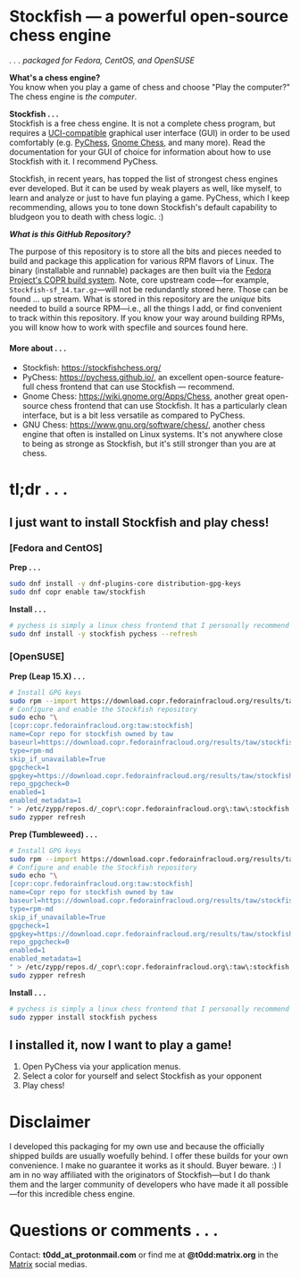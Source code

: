 # Stockfish — a powerful open-source chess engine

_.&nbsp;.&nbsp;.&nbsp;packaged for Fedora, CentOS, and OpenSUSE_

**What's a chess engine?**  
You know when you play a game of chess and choose "Play the computer?" The chess engine is _the computer_.

**Stockfish . . .**  
Stockfish is a free chess engine. It is not a complete chess program, but
requires a
[UCI-compatible](https://en.wikipedia.org/wiki/Universal_Chess_Interface)
graphical user interface (GUI) in order to be used comfortably (e.g.
[PyChess](https://github.com/taw00/element-rpm), [Gnome
Chess](https://wiki.gnome.org/Apps/Chess), and many more). Read the
documentation for your GUI of choice for information about how to use Stockfish
with it. I recommend PyChess.

Stockfish, in recent years, has topped the list of strongest chess engines ever
developed. But it can be used by weak players as well, like myself, to learn
and analyze or just to have fun playing a game. PyChess, which I keep
recommending, allows you to tone down Stockfish's default capability to
bludgeon you to death with chess logic. :)

_**What is this GitHub Repository?**_

The purpose of this repository is to store all the bits and pieces needed to
build and package this application for various RPM flavors of Linux. The binary
(installable and runnable) packages are then built via the [Fedora Project's
COPR build system](https://copr.fedorainfracloud.org/coprs/taw/stockfish/).
Note, core upstream code—for example, `Stockfish-sf_14.tar.gz`—will not be
redundantly stored here. Those can be found ... up stream. What is stored in
this repository are the _unique_ bits needed to build a source RPM—i.e., all
the things I add, or find convenient to track within this repository. If you
know your way around building RPMs, you will know how to work with specfile and
sources found here.

#### More about&nbsp;.&nbsp;.&nbsp;.

* Stockfish: <https://stockfishchess.org/>
* PyChess: <https://pychess.github.io/>, an excellent open-source feature-full chess frontend that can use Stockfish — recommend.
* Gnome Chess: <https://wiki.gnome.org/Apps/Chess>, another great open-source chess frontend that can use Stockfish. It has a particularly clean interface, but is a bit less versatile as compared to PyChess.
* GNU Chess: <https://www.gnu.org/software/chess/>, another chess engine that often is installed on Linux systems. It's not anywhere close to being as stronge as Stockfish, but it's still stronger than you are at chess.

# tl;dr&nbsp;.&nbsp;.&nbsp;.

## I just want to install Stockfish and play chess!

### [Fedora and CentOS]

**Prep&nbsp;.&nbsp;.&nbsp;.**
```bash
sudo dnf install -y dnf-plugins-core distribution-gpg-keys
sudo dnf copr enable taw/stockfish
```

**Install&nbsp;.&nbsp;.&nbsp;.**
```bash
# pychess is simply a linux chess frontend that I personally recommend
sudo dnf install -y stockfish pychess --refresh
```

### [OpenSUSE]

**Prep (Leap 15.X)&nbsp;.&nbsp;.&nbsp;.**
```sh
# Install GPG keys
sudo rpm --import https://download.copr.fedorainfracloud.org/results/taw/stockfish/pubkey.gpg
# Configure and enable the Stockfish repository
sudo echo "\
[copr:copr.fedorainfracloud.org:taw:stockfish]
name=Copr repo for stockfish owned by taw
baseurl=https://download.copr.fedorainfracloud.org/results/taw/stockfish/opensuse-tumbleweed-$basearch/
type=rpm-md
skip_if_unavailable=True
gpgcheck=1
gpgkey=https://download.copr.fedorainfracloud.org/results/taw/stockfish/pubkey.gpg
repo_gpgcheck=0
enabled=1
enabled_metadata=1
" > /etc/zypp/repos.d/_copr\:copr.fedorainfracloud.org\:taw\:stockfish.repo
sudo zypper refresh
```

**Prep (Tumbleweed)&nbsp;.&nbsp;.&nbsp;.**
```sh
# Install GPG keys
sudo rpm --import https://download.copr.fedorainfracloud.org/results/taw/stockfish/pubkey.gpg
# Configure and enable the Stockfish repository
sudo echo "\
[copr:copr.fedorainfracloud.org:taw:stockfish]
name=Copr repo for stockfish owned by taw
baseurl=https://download.copr.fedorainfracloud.org/results/taw/stockfish/opensuse-leap-$releasever-$basearch/
type=rpm-md
skip_if_unavailable=True
gpgcheck=1
gpgkey=https://download.copr.fedorainfracloud.org/results/taw/stockfish/pubkey.gpg
repo_gpgcheck=0
enabled=1
enabled_metadata=1
" > /etc/zypp/repos.d/_copr\:copr.fedorainfracloud.org\:taw\:stockfish.repo
sudo zypper refresh
```

**Install&nbsp;.&nbsp;.&nbsp;.**
```bash
# pychess is simply a linux chess frontend that I personally recommend
sudo zypper install stockfish pychess
```

## I installed it, now I want to play a game!

1. Open PyChess via your application menus.
2. Select a color for yourself and select Stockfish as your opponent
3. Play chess!

# Disclaimer

I developed this packaging for my own use and because the officially shipped
builds are usually woefully behind. I offer these builds for your own
convenience. I make no guarantee it works as it should. Buyer beware. :) I am
in no way affiliated with the originators of Stockfish—but I do thank them and
the larger community of developers who have made it all possible—for this
incredible chess engine.

# Questions or comments&nbsp;.&nbsp;.&nbsp;.

Contact: **t0dd_at_protonmail.com** or find me at **@t0dd:matrix.org** in the [Matrix](https://github.com/taw00/element-rpm) social medias.
